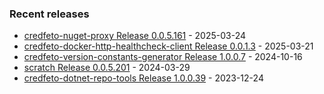 <!-- ### Hi there 👋 -->

### Recent releases
<!-- recent_releases starts -->
* [credfeto-nuget-proxy Release 0.0.5.161](https://github.com/credfeto/credfeto-nuget-proxy/releases/tag/v0.0.5.161) - 2025-03-24
* [credfeto-docker-http-healthcheck-client Release 0.0.1.3](https://github.com/credfeto/credfeto-docker-http-healthcheck-client/releases/tag/v0.0.1.3) - 2025-03-21
* [credfeto-version-constants-generator Release 1.0.0.7](https://github.com/credfeto/credfeto-version-constants-generator/releases/tag/v1.0.0.7) - 2024-10-16
* [scratch Release 0.0.5.201](https://github.com/credfeto/scratch/releases/tag/v0.0.5.201) - 2024-03-29
* [credfeto-dotnet-repo-tools Release 1.0.0.39](https://github.com/credfeto/credfeto-dotnet-repo-tools/releases/tag/v1.0.0.39) - 2023-12-24
<!-- recent_releases ends -->


<!--
**credfeto/credfeto** is a ✨ _special_ ✨ repository because its `README.md` (this file) appears on your GitHub profile.

Here are some ideas to get you started:

- 🔭 I’m currently working on ...
- 🌱 I’m currently learning ...
- 👯 I’m looking to collaborate on ...
- 🤔 I’m looking for help with ...
- 💬 Ask me about ...
- 📫 How to reach me: ...
- 😄 Pronouns: ...
- ⚡ Fun fact: ...
-->

